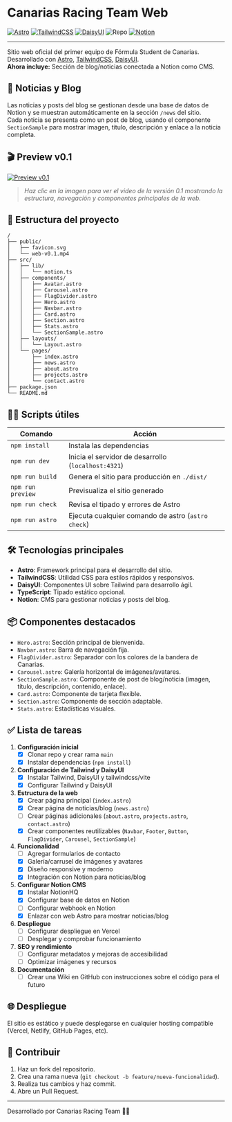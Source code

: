 # Canarias Racing Team Web

[![Astro](https://img.shields.io/badge/Built_with-Astro-0f172a?style=for-the-badge&logo=astro&logoColor=white)](https://astro.build)
[![TailwindCSS](https://img.shields.io/badge/Styled_with-TailwindCSS-06b6d4?style=for-the-badge&logo=tailwindcss&logoColor=white)](https://tailwindcss.com)
[![DaisyUI](https://img.shields.io/badge/UI-DaisyUI-5a0fc8?style=for-the-badge&logo=daisyui&logoColor=white)](https://daisyui.com)
![Repo](https://img.shields.io/badge/Repo_Private-yes-4b5563?style=for-the-badge&logo=github&logoColor=white)
[![Notion](https://img.shields.io/badge/CMS-Notion-000000?style=for-the-badge&logo=notion&logoColor=white)](https://notion.so)

---

Sitio web oficial del primer equipo de Fórmula Student de Canarias.  
Desarrollado con [Astro](https://astro.build), [TailwindCSS](https://tailwindcss.com/), [DaisyUI](https://daisyui.com/).  
**Ahora incluye:** Sección de blog/noticias conectada a Notion como CMS.

## 📰 Noticias y Blog

Las noticias y posts del blog se gestionan desde una base de datos de Notion y se muestran automáticamente en la sección `/news` del sitio.  
Cada noticia se presenta como un post de blog, usando el componente `SectionSample` para mostrar imagen, título, descripción y enlace a la noticia completa.

## 🎬 Preview v0.1

[![Preview v0.1](https://img.youtube.com/vi/preview/0.jpg)](/public/web-v0.1.mp4)
> _Haz clic en la imagen para ver el video de la versión 0.1 mostrando la estructura, navegación y componentes principales de la web._

## 🚀 Estructura del proyecto

```text
/
├── public/
│   ├── favicon.svg
│   └── web-v0.1.mp4
├── src/
│   ├── lib/
│   │   └── notion.ts
│   ├── components/
│   │   ├── Avatar.astro
│   │   ├── Carousel.astro
│   │   ├── FlagDivider.astro
│   │   ├── Hero.astro
│   │   ├── Navbar.astro
│   │   ├── Card.astro
│   │   ├── Section.astro
│   │   ├── Stats.astro
│   │   └── SectionSample.astro
│   ├── layouts/
│   │   └── Layout.astro
│   └── pages/
│       ├── index.astro
│       ├── news.astro
│       ├── about.astro
│       ├── projects.astro
│       └── contact.astro
├── package.json
└── README.md
```

## 🧑‍💻 Scripts útiles

| Comando           | Acción                                              |
| ----------------- | --------------------------------------------------- |
| `npm install`     | Instala las dependencias                            |
| `npm run dev`     | Inicia el servidor de desarrollo (`localhost:4321`) |
| `npm run build`   | Genera el sitio para producción en `./dist/`        |
| `npm run preview` | Previsualiza el sitio generado                      |
| `npm run check`   | Revisa el tipado y errores de Astro                 |
| `npm run astro`   | Ejecuta cualquier comando de astro (`astro check`)  |

## 🛠️ Tecnologías principales

- **Astro**: Framework principal para el desarrollo del sitio.
- **TailwindCSS**: Utilidad CSS para estilos rápidos y responsivos.
- **DaisyUI**: Componentes UI sobre Tailwind para desarrollo ágil.
- **TypeScript**: Tipado estático opcional.
- **Notion**: CMS para gestionar noticias y posts del blog.

## 📦 Componentes destacados

- `Hero.astro`: Sección principal de bienvenida.
- `Navbar.astro`: Barra de navegación fija.
- `FlagDivider.astro`: Separador con los colores de la bandera de Canarias.
- `Carousel.astro`: Galería horizontal de imágenes/avatares.
- `SectionSample.astro`: Componente de post de blog/noticia (imagen, título, descripción, contenido, enlace).
- `Card.astro`: Componente de tarjeta flexible.
- `Section.astro`: Componente de sección adaptable.
- `Stats.astro`: Estadísticas visuales.

## ✅ Lista de tareas

1. **Configuración inicial**
   - [x] Clonar repo y crear rama `main`
   - [x] Instalar dependencias (`npm install`)

2. **Configuración de Tailwind y DaisyUI**
   - [x] Instalar Tailwind, DaisyUI y tailwindcss/vite
   - [x] Configurar Tailwind y DaisyUI

3. **Estructura de la web**
   - [x] Crear página principal (`index.astro`)
   - [x] Crear página de noticias/blog (`news.astro`)
   - [ ] Crear páginas adicionales (`about.astro`, `projects.astro`, `contact.astro`)
   - [x] Crear componentes reutilizables (`Navbar`, `Footer`, `Button`, `FlagDivider`, `Carousel`, `SectionSample`)

4. **Funcionalidad**
   - [ ] Agregar formularios de contacto
   - [x] Galería/carrusel de imágenes y avatares
   - [x] Diseño responsive y moderno
   - [x] Integración con Notion para noticias/blog

5. **Configurar Notion CMS**
   - [x] Instalar NotionHQ
   - [x] Configurar base de datos en Notion
   - [ ] Configurar webhook en Notion
   - [x] Enlazar con web Astro para mostrar noticias/blog

6. **Despliegue**
   - [ ] Configurar despliegue en Vercel
   - [ ] Desplegar y comprobar funcionamiento

7. **SEO y rendimiento**
   - [ ] Configurar metadatos y mejoras de accesibilidad
   - [ ] Optimizar imágenes y recursos

8. **Documentación**
   - [ ] Crear una Wiki en GitHub con instrucciones sobre el código para el futuro

## 🌐 Despliegue

El sitio es estático y puede desplegarse en cualquier hosting compatible (Vercel, Netlify, GitHub Pages, etc).

## 🤝 Contribuir

1. Haz un fork del repositorio.
2. Crea una rama nueva (`git checkout -b feature/nueva-funcionalidad`).
3. Realiza tus cambios y haz commit.
4. Abre un Pull Request.

---

Desarrollado por Canarias Racing Team 🚗💨

